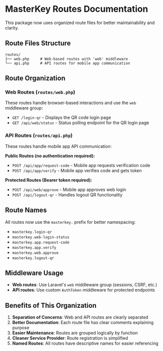 # MasterKey Routes Documentation

This package now uses organized route files for better maintainability and clarity.

## Route Files Structure

```
routes/
├── web.php     # Web-based routes with 'web' middleware
└── api.php     # API routes for mobile app communication
```

## Route Organization

### Web Routes (`routes/web.php`)
These routes handle browser-based interactions and use the `web` middleware group:

- `GET /login-qr` - Displays the QR code login page
- `GET /api/web/status` - Status polling endpoint for the QR login page

### API Routes (`routes/api.php`)
These routes handle mobile app API communication:

**Public Routes (no authentication required):**
- `POST /api/app/request-code` - Mobile app requests verification code
- `POST /api/app/verify` - Mobile app verifies code and gets token

**Protected Routes (Bearer token required):**
- `POST /api/web/approve` - Mobile app approves web login
- `POST /api/logout-qr` - Handles logout QR functionality

## Route Names

All routes now use the `masterkey.` prefix for better namespacing:

- `masterkey.login-qr`
- `masterkey.web-login-status`
- `masterkey.app.request-code`
- `masterkey.app.verify`
- `masterkey.web.approve`
- `masterkey.logout-qr`

## Middleware Usage

- **Web routes**: Use Laravel's `web` middleware group (sessions, CSRF, etc.)
- **API routes**: Use custom `AuthToken` middleware for protected endpoints

## Benefits of This Organization

1. **Separation of Concerns**: Web and API routes are clearly separated
2. **Better Documentation**: Each route file has clear comments explaining purpose
3. **Easier Maintenance**: Routes are grouped logically by function
4. **Cleaner Service Provider**: Route registration is simplified
5. **Named Routes**: All routes have descriptive names for easier referencing
